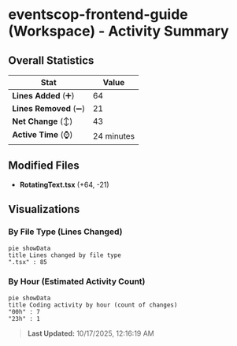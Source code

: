 # eventscop-frontend-guide (Workspace) - Activity Summary 

## Overall Statistics

| Stat                   | Value                                                             |
| ---------------------- | ----------------------------------------------------------------- |
| **Lines Added** (➕)   | 64                                          |
| **Lines Removed** (➖) | 21                                        |
| **Net Change** (↕)    | 43                |
| **Active Time** (⌚)   | 24 minutes |


## Modified Files
- **RotatingText.tsx** (+64, -21)

## Visualizations

### By File Type (Lines Changed)

```mermaid
pie showData
title Lines changed by file type
".tsx" : 85
```

### By Hour (Estimated Activity Count)

```mermaid
pie showData
title Coding activity by hour (count of changes)
"00h" : 7
"23h" : 1
```


> **Last Updated:** 10/17/2025, 12:16:19 AM
